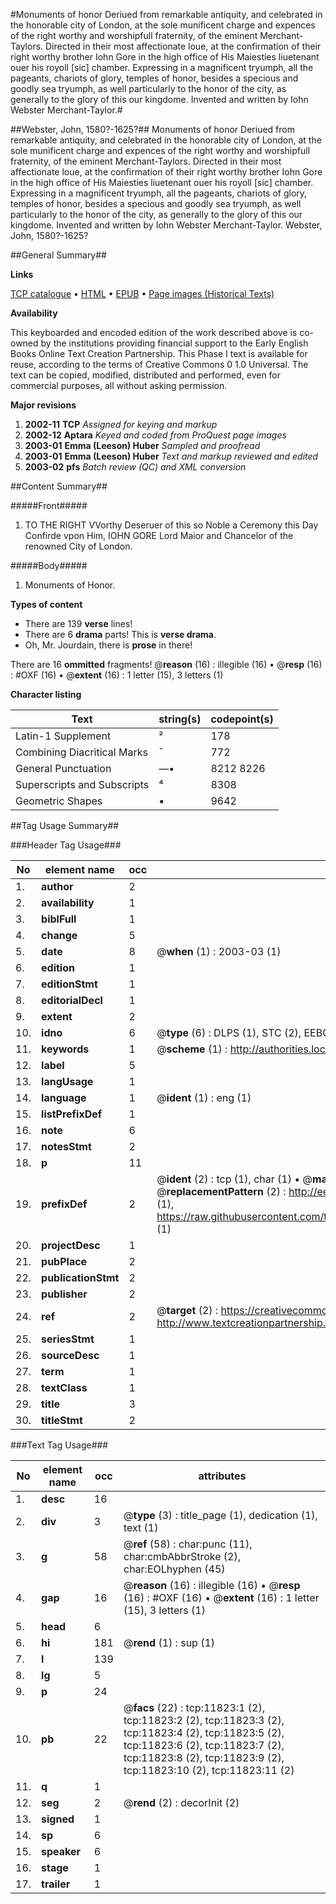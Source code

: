 #Monuments of honor Deriued from remarkable antiquity, and celebrated in the honorable city of London, at the sole munificent charge and expences of the right worthy and worshipfull fraternity, of the eminent Merchant-Taylors. Directed in their most affectionate loue, at the confirmation of their right worthy brother Iohn Gore in the high office of His Maiesties liuetenant ouer his royoll [sic] chamber. Expressing in a magnificent tryumph, all the pageants, chariots of glory, temples of honor, besides a specious and goodly sea tryumph, as well particularly to the honor of the city, as generally to the glory of this our kingdome. Invented and written by Iohn Webster Merchant-Taylor.#

##Webster, John, 1580?-1625?##
Monuments of honor Deriued from remarkable antiquity, and celebrated in the honorable city of London, at the sole munificent charge and expences of the right worthy and worshipfull fraternity, of the eminent Merchant-Taylors. Directed in their most affectionate loue, at the confirmation of their right worthy brother Iohn Gore in the high office of His Maiesties liuetenant ouer his royoll [sic] chamber. Expressing in a magnificent tryumph, all the pageants, chariots of glory, temples of honor, besides a specious and goodly sea tryumph, as well particularly to the honor of the city, as generally to the glory of this our kingdome. Invented and written by Iohn Webster Merchant-Taylor.
Webster, John, 1580?-1625?

##General Summary##

**Links**

[TCP catalogue](http://www.ota.ox.ac.uk/tcp/)  • 
[HTML](http://tei.it.ox.ac.uk/tcp/Texts-HTML/free/A14/A14871.html)  • 
[EPUB](http://tei.it.ox.ac.uk/tcp/Texts-EPUB/free/A14/A14871.epub) • 
[Page images (Historical Texts)](https://data.historicaltexts.jisc.ac.uk/view?pubId=eebo-99846831e&pageId=eebo-99846831e-11823-1)

**Availability**

This keyboarded and encoded edition of the
	       work described above is co-owned by the institutions
	       providing financial support to the Early English Books
	       Online Text Creation Partnership. This Phase I text is
	       available for reuse, according to the terms of Creative
	       Commons 0 1.0 Universal. The text can be copied,
	       modified, distributed and performed, even for
	       commercial purposes, all without asking permission.

**Major revisions**

1. __2002-11__ __TCP__ *Assigned for keying and markup*
1. __2002-12__ __Aptara__ *Keyed and coded from ProQuest page images*
1. __2003-01__ __Emma (Leeson) Huber__ *Sampled and proofread*
1. __2003-01__ __Emma (Leeson) Huber__ *Text and markup reviewed and edited*
1. __2003-02__ __pfs__ *Batch review (QC) and XML conversion*

##Content Summary##

#####Front#####

1. TO THE RIGHT
VVorthy Deseruer of this so Noble
a Ceremony this Day Confirde vpon
Him, IOHN GORE Lord Maior
and Chancelor of the renowned
City of London.

#####Body#####

1. Monuments of
Honor.

**Types of content**

  * There are 139 **verse** lines!
  * There are 6 **drama** parts! This is **verse drama**.
  * Oh, Mr. Jourdain, there is **prose** in there!

There are 16 **ommitted** fragments! 
 @__reason__ (16) : illegible (16)  •  @__resp__ (16) : #OXF (16)  •  @__extent__ (16) : 1 letter (15), 3 letters (1)

**Character listing**


|Text|string(s)|codepoint(s)|
|---|---|---|
|Latin-1 Supplement|²|178|
|Combining             Diacritical Marks|̄|772|
|General Punctuation|—•|8212 8226|
|Superscripts             and Subscripts|⁴|8308|
|Geometric Shapes|▪|9642|

##Tag Usage Summary##

###Header Tag Usage###

|No|element name|occ|attributes|
|---|---|---|---|
|1.|__author__|2||
|2.|__availability__|1||
|3.|__biblFull__|1||
|4.|__change__|5||
|5.|__date__|8| @__when__ (1) : 2003-03 (1)|
|6.|__edition__|1||
|7.|__editionStmt__|1||
|8.|__editorialDecl__|1||
|9.|__extent__|2||
|10.|__idno__|6| @__type__ (6) : DLPS (1), STC (2), EEBO-CITATION (1), PROQUEST (1), VID (1)|
|11.|__keywords__|1| @__scheme__ (1) : http://authorities.loc.gov/ (1)|
|12.|__label__|5||
|13.|__langUsage__|1||
|14.|__language__|1| @__ident__ (1) : eng (1)|
|15.|__listPrefixDef__|1||
|16.|__note__|6||
|17.|__notesStmt__|2||
|18.|__p__|11||
|19.|__prefixDef__|2| @__ident__ (2) : tcp (1), char (1)  •  @__matchPattern__ (2) : ([0-9\-]+):([0-9IVX]+) (1), (.+) (1)  •  @__replacementPattern__ (2) : http://eebo.chadwyck.com/downloadtiff?vid=$1&page=$2 (1), https://raw.githubusercontent.com/textcreationpartnership/Texts/master/tcpchars.xml#$1 (1)|
|20.|__projectDesc__|1||
|21.|__pubPlace__|2||
|22.|__publicationStmt__|2||
|23.|__publisher__|2||
|24.|__ref__|2| @__target__ (2) : https://creativecommons.org/publicdomain/zero/1.0/ (1), http://www.textcreationpartnership.org/docs/. (1)|
|25.|__seriesStmt__|1||
|26.|__sourceDesc__|1||
|27.|__term__|1||
|28.|__textClass__|1||
|29.|__title__|3||
|30.|__titleStmt__|2||


###Text Tag Usage###

|No|element name|occ|attributes|
|---|---|---|---|
|1.|__desc__|16||
|2.|__div__|3| @__type__ (3) : title_page (1), dedication (1), text (1)|
|3.|__g__|58| @__ref__ (58) : char:punc (11), char:cmbAbbrStroke (2), char:EOLhyphen (45)|
|4.|__gap__|16| @__reason__ (16) : illegible (16)  •  @__resp__ (16) : #OXF (16)  •  @__extent__ (16) : 1 letter (15), 3 letters (1)|
|5.|__head__|6||
|6.|__hi__|181| @__rend__ (1) : sup (1)|
|7.|__l__|139||
|8.|__lg__|5||
|9.|__p__|24||
|10.|__pb__|22| @__facs__ (22) : tcp:11823:1 (2), tcp:11823:2 (2), tcp:11823:3 (2), tcp:11823:4 (2), tcp:11823:5 (2), tcp:11823:6 (2), tcp:11823:7 (2), tcp:11823:8 (2), tcp:11823:9 (2), tcp:11823:10 (2), tcp:11823:11 (2)|
|11.|__q__|1||
|12.|__seg__|2| @__rend__ (2) : decorInit (2)|
|13.|__signed__|1||
|14.|__sp__|6||
|15.|__speaker__|6||
|16.|__stage__|1||
|17.|__trailer__|1||
